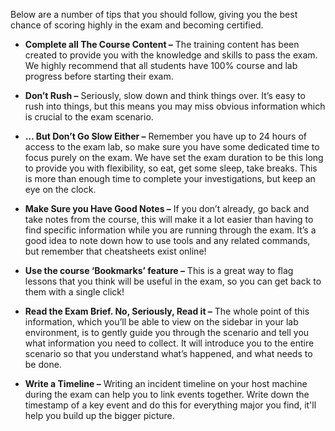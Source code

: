 Below are a number of tips that you should follow, giving you the best chance of scoring highly in the exam and becoming certified.

- **Complete all The Course Content –** The training content has been created to provide you with the knowledge and skills to pass the exam. We highly recommend that all students have 100% course and lab progress before starting their exam.

- **Don’t Rush –** Seriously, slow down and think things over. It’s easy to rush into things, but this means you may miss obvious information which is crucial to the exam scenario.

- **… But Don’t Go Slow Either –** Remember you have up to 24 hours of access to the exam lab, so make sure you have some dedicated time to focus purely on the exam. We have set the exam duration to be this long to provide you with flexibility, so eat, get some sleep, take breaks. This is more than enough time to complete your investigations, but keep an eye on the clock.

- **Make Sure you Have Good Notes –** If you don’t already, go back and take notes from the course, this will make it a lot easier than having to find specific information while you are running through the exam. It’s a good idea to note down how to use tools and any related commands, but remember that cheatsheets exist online!

- **Use the course ‘Bookmarks’ feature –** This is a great way to flag lessons that you think will be useful in the exam, so you can get back to them with a single click!

- **Read the Exam Brief. No, Seriously, Read it –** The whole point of this information, which you’ll be able to view on the sidebar in your lab environment, is to gently guide you through the scenario and tell you what information you need to collect. It will introduce you to the entire scenario so that you understand what’s happened, and what needs to be done.

- **Write a Timeline –** Writing an incident timeline on your host machine during the exam can help you to link events together. Write down the timestamp of a key event and do this for everything major you find, it'll help you build up the bigger picture.